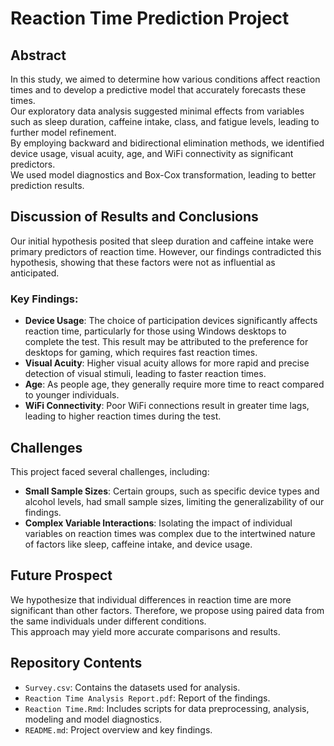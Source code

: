 # Reaction Time Prediction Project

## Abstract

In this study, we aimed to determine how various conditions affect reaction times and to develop a predictive model that accurately forecasts these times.  
Our exploratory data analysis suggested minimal effects from variables such as sleep duration, caffeine intake, class, and fatigue levels, leading to further model refinement.  
By employing backward and bidirectional elimination methods, we identified device usage, visual acuity, age, and WiFi connectivity as significant predictors.  
We used model diagnostics and Box-Cox transformation, leading to better prediction results.

## Discussion of Results and Conclusions

Our initial hypothesis posited that sleep duration and caffeine intake were primary predictors of reaction time. However, our findings contradicted this hypothesis, showing that these factors were not as influential as anticipated.

### Key Findings:
- **Device Usage**: The choice of participation devices significantly affects reaction time, particularly for those using Windows desktops to complete the test. This result may be attributed to the preference for desktops for gaming, which requires fast reaction times.
- **Visual Acuity**: Higher visual acuity allows for more rapid and precise detection of visual stimuli, leading to faster reaction times.
- **Age**: As people age, they generally require more time to react compared to younger individuals.
- **WiFi Connectivity**: Poor WiFi connections result in greater time lags, leading to higher reaction times during the test.

## Challenges

This project faced several challenges, including:  
- **Small Sample Sizes**: Certain groups, such as specific device types and alcohol levels, had small sample sizes, limiting the generalizability of our findings.  
- **Complex Variable Interactions**: Isolating the impact of individual variables on reaction times was complex due to the intertwined nature of factors like sleep, caffeine intake, and device usage.

## Future Prospect

We hypothesize that individual differences in reaction time are more significant than other factors. Therefore, we propose using paired data from the same individuals under different conditions.  
This approach may yield more accurate comparisons and results.

## Repository Contents

- `Survey.csv`: Contains the datasets used for analysis.
- `Reaction Time Analysis Report.pdf`: Report of the findings.
- `Reaction Time.Rmd`: Includes scripts for data preprocessing, analysis, modeling and model diagnostics.
- `README.md`: Project overview and key findings.

